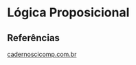 # Lógica Proposicional  

## Referências
  
[cadernoscicomp.com.br](https://cadernoscicomp.com.br/tutorial/logica-proposicional/)  
